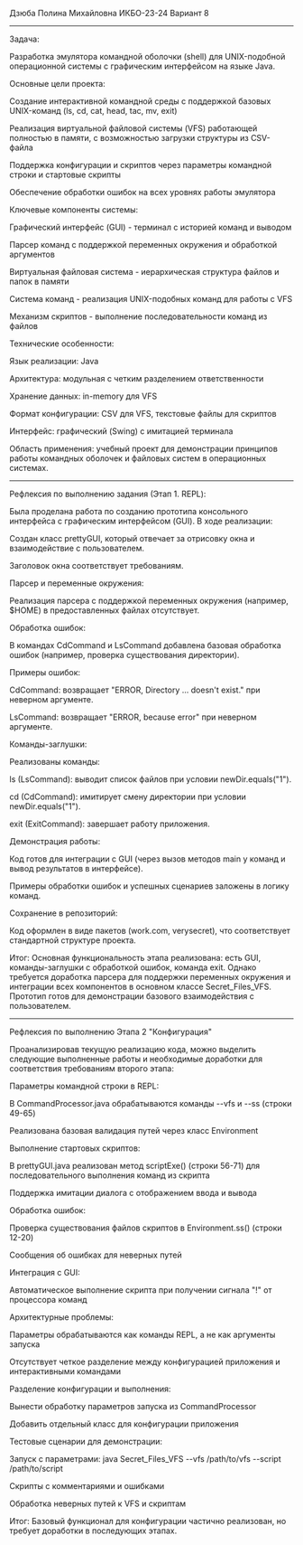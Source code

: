 Дзюба Полина Михайловна
ИКБО-23-24
Вариант 8

_____________________________________________________________________________________________________________________________________________________________________________


Задача:

Разработка эмулятора командной оболочки (shell) для UNIX-подобной операционной системы с графическим интерфейсом на языке Java.

Основные цели проекта:

Создание интерактивной командной среды с поддержкой базовых UNIX-команд (ls, cd, cat, head, tac, mv, exit)

Реализация виртуальной файловой системы (VFS) работающей полностью в памяти, с возможностью загрузки структуры из CSV-файла

Поддержка конфигурации и скриптов через параметры командной строки и стартовые скрипты

Обеспечение обработки ошибок на всех уровнях работы эмулятора

Ключевые компоненты системы:

Графический интерфейс (GUI) - терминал с историей команд и выводом

Парсер команд с поддержкой переменных окружения и обработкой аргументов

Виртуальная файловая система - иерархическая структура файлов и папок в памяти

Система команд - реализация UNIX-подобных команд для работы с VFS

Механизм скриптов - выполнение последовательности команд из файлов

Технические особенности:

Язык реализации: Java

Архитектура: модульная с четким разделением ответственности

Хранение данных: in-memory для VFS

Формат конфигурации: CSV для VFS, текстовые файлы для скриптов

Интерфейс: графический (Swing) с имитацией терминала

Область применения: учебный проект для демонстрации принципов работы командных оболочек и файловых систем в операционных системах.

_____________________________________________________________________________________________________________________________________________________________________________


Рефлексия по выполнению задания (Этап 1. REPL):

Была проделана работа по созданию прототипа консольного интерфейса с графическим интерфейсом (GUI). В ходе реализации:

Создан класс prettyGUI, который отвечает за отрисовку окна и взаимодействие с пользователем.

Заголовок окна соответствует требованиям.

Парсер и переменные окружения:

Реализация парсера с поддержкой переменных окружения (например, $HOME) в предоставленных файлах отсутствует.

Обработка ошибок:

В командах CdCommand и LsCommand добавлена базовая обработка ошибок (например, проверка существования директории).

Примеры ошибок:

CdCommand: возвращает "ERROR, Directory ... doesn't exist." при неверном аргументе.

LsCommand: возвращает "ERROR, because error" при неверном аргументе.

Команды-заглушки:

Реализованы команды:

ls (LsCommand): выводит список файлов при условии newDir.equals("1").

cd (CdCommand): имитирует смену директории при условии newDir.equals("1").

exit (ExitCommand): завершает работу приложения.

Демонстрация работы:

Код готов для интеграции с GUI (через вызов методов main у команд и вывод результатов в интерфейсе).

Примеры обработки ошибок и успешных сценариев заложены в логику команд.

Сохранение в репозиторий:

Код оформлен в виде пакетов (work.com, verysecret), что соответствует стандартной структуре проекта.


Итог:
Основная функциональность этапа реализована: есть GUI, команды-заглушки с обработкой ошибок, команда exit. Однако требуется доработка парсера для поддержки переменных окружения и интеграции всех компонентов в основном классе Secret_Files_VFS. Прототип готов для демонстрации базового взаимодействия с пользователем.


_____________________________________________________________________________________________________________________________________________________________________________


Рефлексия по выполнению Этапа 2 "Конфигурация"

Проанализировав текущую реализацию кода, можно выделить следующие выполненные работы и необходимые доработки для соответствия требованиям второго этапа:

Параметры командной строки в REPL:

В CommandProcessor.java обрабатываются команды --vfs и --ss (строки 49-65)

Реализована базовая валидация путей через класс Environment

Выполнение стартовых скриптов:

В prettyGUI.java реализован метод scriptExe() (строки 56-71) для последовательного выполнения команд из скрипта

Поддержка имитации диалога с отображением ввода и вывода

Обработка ошибок:

Проверка существования файлов скриптов в Environment.ss() (строки 12-20)

Сообщения об ошибках для неверных путей

Интеграция с GUI:

Автоматическое выполнение скрипта при получении сигнала "!" от процессора команд

Архитектурные проблемы:

  Параметры обрабатываются как команды REPL, а не как аргументы запуска

  Отсутствует четкое разделение между конфигурацией приложения и интерактивными командами

Разделение конфигурации и выполнения:

  Вынести обработку параметров запуска из CommandProcessor

  Добавить отдельный класс для конфигурации приложения

Тестовые сценарии для демонстрации:

  Запуск с параметрами: java Secret_Files_VFS --vfs /path/to/vfs --script /path/to/script

  Скрипты с комментариями и ошибками

  Обработка неверных путей к VFS и скриптам

Итог: Базовый функционал для конфигурации частично реализован, но требует доработки в последующих этапах.
